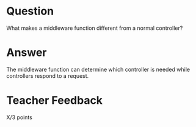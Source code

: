 # Question

What makes a middleware function different from a normal controller?

# Answer
The middleware function can determine which controller is needed while controllers respond to a request.
# Teacher Feedback

X/3 points